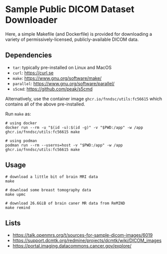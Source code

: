 # Sample Public DICOM Dataset Downloader

Here, a simple Makefile (and Dockerfile) is provided for downloading a variety of permissively-licensed, publicly-available DICOM data.

## Dependencies

- `tar`: typically pre-installed on Linux and MacOS
- `curl`: https://curl.se
- `make`: https://www.gnu.org/software/make/
- `parallel`: https://www.gnu.org/software/parallel/
- `s5cmd`: https://github.com/peak/s5cmd

Alternatively, use the container image `ghcr.io/fnndsc/utils:fc56615` which contains all of the above pre-installed.

Run `make` as:

```shell
# using docker
docker run --rm -u "$(id -u):$(id -g)" -v "$PWD:/app" -w /app ghcr.io/fnndsc/utils:fc56615 make

# using podman
podman run --rm --userns=host -v "$PWD:/app" -w /app ghcr.io/fnndsc/utils:fc56615 make
```

## Usage

```shell
# download a little bit of brain MRI data
make

# download some breast tomography data
make upmc

# download 26.6GiB of brain caner MR data from ReMIND
make remind
```

## Lists

- https://talk.openmrs.org/t/sources-for-sample-dicom-images/6019
- https://support.dcmtk.org/redmine/projects/dcmtk/wiki/DICOM_images
- https://portal.imaging.datacommons.cancer.gov/explore/
